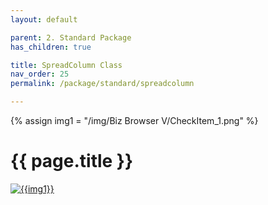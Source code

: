 ```yaml
---
layout: default

parent: 2. Standard Package
has_children: true

title: SpreadColumn Class
nav_order: 25
permalink: /package/standard/spreadcolumn

---
```

{% assign img1 = "/img/Biz Browser V/CheckItem_1.png" %}

# {{ page.title }}

<a href="{{ img1 }}" target="_blank"> <img src="{{ img1 }}" alt="{{img1}}"></a>